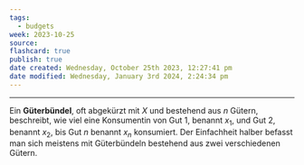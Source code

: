 ```yaml
---
tags:
  - budgets
week: 2023-10-25
source: 
flashcard: true
publish: true
date created: Wednesday, October 25th 2023, 12:27:41 pm
date modified: Wednesday, January 3rd 2024, 2:24:34 pm
---
```

***

Ein **Güterbündel**, oft abgekürzt mit $X$ und bestehend aus $n$ Gütern, beschreibt, wie viel eine Konsumentin von Gut 1, benannt $x_{1}$, und Gut 2, benannt $x_{2}$, bis Gut $n$ benannt $x_{n}$ konsumiert.
Der Einfachheit halber befasst man sich meistens mit Güterbündeln bestehend aus zwei verschiedenen Gütern.

